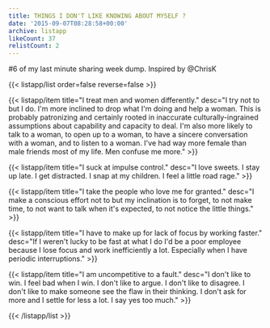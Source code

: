 ```yaml
---
title: THINGS I DON'T LIKE KNOWING ABOUT MYSELF ?
date: '2015-09-07T08:28:58+00:00'
archive: listapp
likeCount: 37
relistCount: 2
---
```


#6 of my last minute sharing week dump. Inspired by @ChrisK

{{< listapp/list order=false reverse=false >}}

   {{< listapp/item title="I treat men and women differently."
      desc="I try not to but I do. I'm more inclined to drop what I'm doing and help a woman. This is probably patronizing and certainly rooted in inaccurate culturally-ingrained assumptions about capability and capacity to deal. I'm also more likely to talk to a woman, to open up to a woman, to have a sincere conversation with a woman, and to listen to a woman. I've had way more female than male friends most of my life. Men confuse me more." >}}

   {{< listapp/item title="I suck at impulse control."
      desc="I love sweets. I stay up late. I get distracted. I snap at my children. I feel a little road rage." >}}

   {{< listapp/item title="I take the people who love me for granted."
      desc="I make a conscious effort not to but my inclination is to forget, to not make time, to not want to talk when it's expected, to not notice the little things." >}}

   {{< listapp/item title="I have to make up for lack of focus by working faster."
      desc="If I weren't lucky to be fast at what I do I'd be a poor employee because I lose focus and work inefficiently a lot. Especially when I have periodic interruptions." >}}

   {{< listapp/item title="I am uncompetitive to a fault."
      desc="I don't like to win. I feel bad when I win. I don't like to argue. I don't like to disagree. I don't like to make someone see the flaw in their thinking. I don't ask for more and I settle for less a lot. I say yes too much." >}}

{{< /listapp/list >}}
